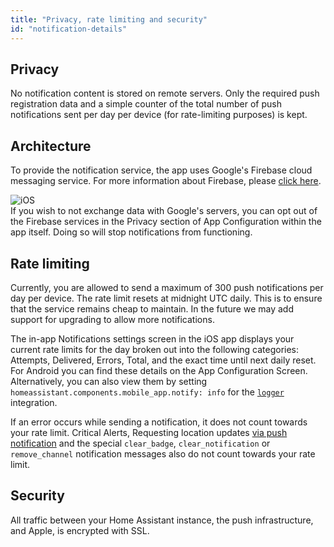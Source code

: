 ```yaml
---
title: "Privacy, rate limiting and security"
id: "notification-details"
---
```


## Privacy

No notification content is stored on remote servers. Only the required push registration data and a simple counter of the total number of push notifications sent per day per device (for rate-limiting purposes) is kept.

## Architecture
To provide the notification service, the app uses Google's Firebase cloud messaging service. For more information about Firebase, please [click here](https://firebase.google.com/docs/cloud-messaging).

![iOS](/assets/iOS.svg)<br />
If you wish to not exchange data with Google's servers, you can opt out of the Firebase services in the Privacy section of App Configuration within the app itself. Doing so will stop notifications from functioning.  

## Rate limiting

Currently, you are allowed to send a maximum of 300 push notifications per day per device. The rate limit resets at midnight UTC daily. This is to ensure that the service remains cheap to maintain. In the future we may add support for upgrading to allow more notifications.

The in-app Notifications settings screen in the iOS app displays your current rate limits for the day broken out into the following categories: Attempts, Delivered, Errors, Total, and the exact time until next daily reset. For Android you can find these details on the App Configuration Screen. Alternatively, you can also view them by setting `homeassistant.components.mobile_app.notify: info` for the [`logger`](https://www.home-assistant.io/integrations/logger/) integration.

If an error occurs while sending a notification, it does not count towards your rate limit. Critical Alerts, Requesting location updates [via push notification](commands.md#request-location-updates) and the special `clear_badge`, `clear_notification` or `remove_channel` notification messages also do not count towards your rate limit.


## Security

All traffic between your Home Assistant instance, the push infrastructure, and Apple, is encrypted with SSL.
